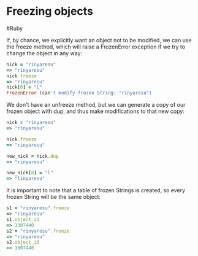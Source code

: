# Freezing objects
#Ruby 

If, by chance, we explicitly want an object not to be modified, we can use the freeze method, which will raise a FrozenError exception if we try to change the object in any way:

```ruby
nick = "rinyaresu"
=> "rinyaresu"
nick.freeze
=> "rinyaresu"
nick[0] = "L"
FrozenError (can't modify frozen String: "rinyaresu")
```

We don't have an unfreeze method, but we can generate a copy of our frozen object with dup, and thus make modifications to that new copy:

```ruby
nick = "rinyaresu"
=> "rinyaresu" 

nick.freeze
=> "rinyaresu" 

new_nick = nick.dup 
=> "rinyaresu" 

new_nick[0] = "l"
=> "linyaresu"
```

It is important to note that a table of frozen Strings is created, so every frozen String will be the same object:

```ruby
s1 = "rinyaresu".freeze
=> "rinyaresu"
s1.object_id
=> 1307440
s2 = "rinyaresu".freeze
=> "rinyaresu"
s2.object_id
=> 1307440
```